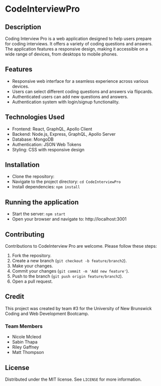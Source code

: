 # CodeInterviewPro

## Description  

Coding Interview Pro is a web application designed to help users prepare for coding interviews.  It offers a variety of coding questions and answers.  The application features a responsive design, making it accessible on a wide range of devices, from desktops to mobile phones.

## Features

* Responsive web interface for a seamless experience across various devices.
* Users can select different coding questions and answers via flipcards.
* Authenticated users can add new questions and answers.
* Authentication system with login/signup functionality.

## Technologies Used

* Frontend: React, GraphQL, Apollo Client
* Backend: Node.js, Express, GraphQL, Apollo Server
* Database: MongoDB
* Authentication: JSON Web Tokens
* Styling: CSS with responsive design

## Installation

* Clone the repository:
* Navigate to the project directory: `cd CodeInterviewPro`
* Install dependencies: `npm install`

## Running the application

* Start the server: `npm start`
* Open your browser and navigate to: http://localhost:3001

## Contributing

Contributions to CodeInterview Pro are welcome.  Please follow these steps:

1. Fork the repository.
2. Create a new branch (`git checkout -b feature/branch2`).
3. Make your changes.
4. Commit your changes (`git commit -m 'Add new feature'`).
5. Push to the branch (`git push origin feature/branch2`).
6. Open a pull request.

## Credit

This project was created by team #3 for the University of New Brunswick Coding and Web Development Bootcamp.

### Team Members

* Nicole Mcleod
* Sabin Thapa
* Riley Gaffney
* Matt Thompson

## License

Distributed under the MIT license. See `LICENSE` for more information.












